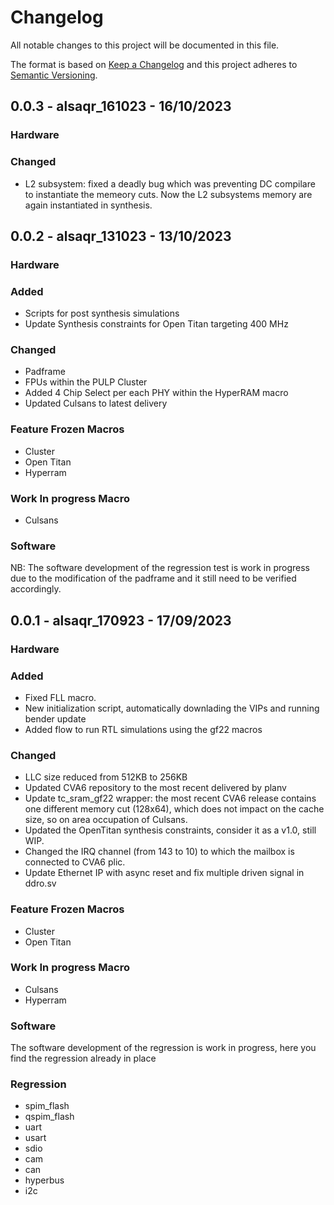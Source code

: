 # Changelog
All notable changes to this project will be documented in this file.

The format is based on [Keep a Changelog](http://keepachangelog.com/en/1.0.0/)
and this project adheres to [Semantic Versioning](http://semver.org/spec/v2.0.0.html).

## 0.0.3 - alsaqr_161023 - 16/10/2023

### Hardware

### Changed

- L2 subsystem: fixed a deadly bug which was preventing DC compilare to instantiate the memeory cuts. Now the L2 subsystems memory are again instantiated in synthesis.

## 0.0.2 - alsaqr_131023 - 13/10/2023

### Hardware

### Added

- Scripts for post synthesis simulations
- Update Synthesis constraints for Open Titan targeting 400 MHz

### Changed
- Padframe
- FPUs within the PULP Cluster
- Added 4 Chip Select per each PHY within the HyperRAM macro
- Updated Culsans to latest delivery

### Feature Frozen Macros
- Cluster
- Open Titan
- Hyperram

### Work In progress Macro
- Culsans

### Software

NB: The software development of the regression test is work in progress due to the modification of the padframe and it still need to be verified accordingly.

## 0.0.1 - alsaqr_170923 - 17/09/2023

### Hardware

### Added

- Fixed FLL macro.
- New initialization script, automatically downlading the VIPs and running bender update
- Added flow to run RTL simulations using the gf22 macros

### Changed

- LLC size reduced from 512KB to 256KB
- Updated CVA6 repository to the most recent delivered by planv
- Update tc_sram_gf22 wrapper: the most recent CVA6 release contains one different memory cut (128x64), which does not impact on the cache size, so on area occupation of Culsans.
- Updated the OpenTitan synthesis constraints, consider it as a v1.0, still WIP.
- Changed the IRQ channel (from 143 to 10) to which the mailbox is connected to CVA6 plic.
- Update Ethernet IP with async reset and fix multiple driven signal in ddro.sv


### Feature Frozen Macros
- Cluster
- Open Titan

### Work In progress Macro
- Culsans
- Hyperram

### Software

The software development of the regression is work in progress, here you find the regression already in place

### Regression
- spim_flash
- qspim_flash
- uart
- usart
- sdio
- cam
- can
- hyperbus
- i2c




